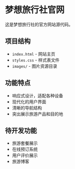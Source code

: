 # 梦想旅行社官网

这是梦想旅行社的官方网站源代码。

## 项目结构

- `index.html` - 网站主页
- `styles.css` - 样式表文件
- `images/` - 图片资源目录

## 功能特点

- 响应式设计，适配各种设备
- 现代化的用户界面
- 清晰的导航结构
- 突出展示旅游产品和目的地

## 待开发功能

- 旅游套餐展示
- 在线预订系统
- 用户评价展示
- 旅游博客 